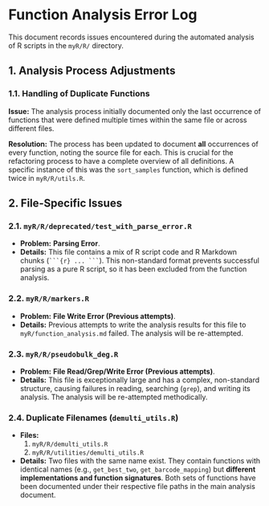 # Function Analysis Error Log

This document records issues encountered during the automated analysis of R scripts in the `myR/R/` directory.

## 1. Analysis Process Adjustments

### 1.1. Handling of Duplicate Functions

**Issue:** The analysis process initially documented only the last occurrence of functions that were defined multiple times within the same file or across different files.

**Resolution:** The process has been updated to document **all** occurrences of every function, noting the source file for each. This is crucial for the refactoring process to have a complete overview of all definitions. A specific instance of this was the `sort_samples` function, which is defined twice in `myR/R/utils.R`.

## 2. File-Specific Issues

### 2.1. `myR/R/deprecated/test_with_parse_error.R`

- **Problem:** **Parsing Error**.
- **Details:** This file contains a mix of R script code and R Markdown chunks (` ```{r} ... ``` `). This non-standard format prevents successful parsing as a pure R script, so it has been excluded from the function analysis.

### 2.2. `myR/R/markers.R`

- **Problem:** **File Write Error (Previous attempts)**.
- **Details:** Previous attempts to write the analysis results for this file to `myR/function_analysis.md` failed. The analysis will be re-attempted.

### 2.3. `myR/R/pseudobulk_deg.R`

- **Problem:** **File Read/Grep/Write Error (Previous attempts)**.
- **Details:** This file is exceptionally large and has a complex, non-standard structure, causing failures in reading, searching (`grep`), and writing its analysis. The analysis will be re-attempted methodically.

### 2.4. Duplicate Filenames (`demulti_utils.R`)

- **Files:**
    1. `myR/R/demulti_utils.R`
    2. `myR/R/utilities/demulti_utils.R`
- **Details:** Two files with the same name exist. They contain functions with identical names (e.g., `get_best_two`, `get_barcode_mapping`) but **different implementations and function signatures**. Both sets of functions have been documented under their respective file paths in the main analysis document.
